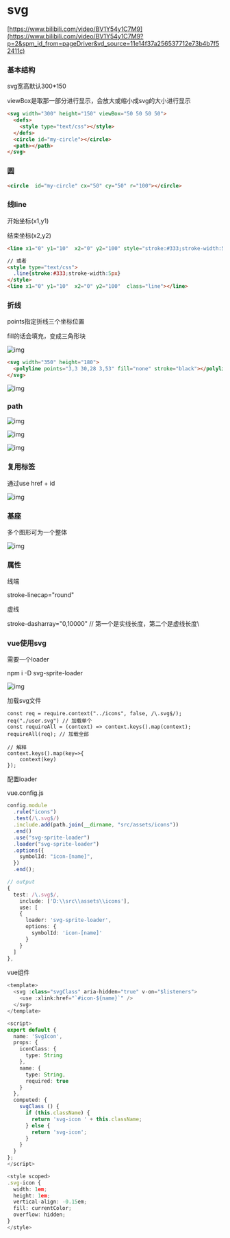 # svg

[https://www.bilibili.com/video/BV1Y54y1C7M9](https://www.bilibili.com/video/BV1Y54y1C7M9?p=2&spm_id_from=pageDriver&vd_source=11e14f37a256537712e73b4b7f52411c)

### 基本结构

svg宽高默认300*150

viewBox是取那一部分进行显示，会放大或缩小成svg的大小进行显示

```html
<svg width="300" height="150" viewBox="50 50 50 50">
  <defs>
    <style type="text/css"></style>
  </defs>  
  <circle id="my-circle"></circle>
  <path></path>
</svg>
```

### 圆

```html
<circle  id="my-circle" cx="50" cy="50" r="100"></circle>
```

### 线line

开始坐标(x1,y1)

结束坐标(x2,y2)

```html
<line x1="0" y1="10"  x2="0" y2="100" style="stroke:#333;stroke-width:5px"></line>

// 或者
<style type="text/css">
  .line{stroke:#333;stroke-width:5px}
</style>
<line x1="0" y1="10"  x2="0" y2="100"  class="line"></line>
```

### 折线

points指定折线三个坐标位置

fill的话会填充，变成三角形块

![img](https://raw.githubusercontent.com/xxxsjan/pic-bed/main/202305131136893.png)

```html
<svg width="350" height="180">
  <polyline points="3,3 30,28 3,53" fill="none" stroke="black"></polyline>
</svg>
```



![img](https://raw.githubusercontent.com/xxxsjan/pic-bed/main/202305131136496.png)



### path

![img](https://raw.githubusercontent.com/xxxsjan/pic-bed/main/202305131136707.png)

![img](https://raw.githubusercontent.com/xxxsjan/pic-bed/main/202305131136987.png)

![img](https://raw.githubusercontent.com/xxxsjan/pic-bed/main/202305131136592.png)



### 复用标签

通过use href + id

![img](https://raw.githubusercontent.com/xxxsjan/pic-bed/main/202305131136207.png)



### 基座

多个图形可为一个整体

![img](https://raw.githubusercontent.com/xxxsjan/pic-bed/main/202305131136066.png)





### 属性

线端

stroke-linecap="round"

虚线

stroke-dasharray="0,10000" // 第一个是实线长度，第二个是虚线长度\





### vue使用svg

需要一个loader

npm i -D svg-sprite-loader

![img](https://raw.githubusercontent.com/xxxsjan/pic-bed/main/202305131136930.png)

加载svg文件

```plain
const req = require.context("../icons", false, /\.svg$/);
req("./user.svg") // 加载单个
const requireAll = (context) => context.keys().map(context);
requireAll(req); // 加载全部

// 解释
context.keys().map(key=>{
	context(key)
});
```



配置loader

vue.config.js

```typescript
config.module
  .rule("icons")
  .test(/\.svg$/)
  .include.add(path.join(__dirname, "src/assets/icons"))
  .end()
  .use("svg-sprite-loader")
  .loader("svg-sprite-loader")
  .options({
    symbolId: "icon-[name]",
  })
  .end();

// output
{
  test: /\.svg$/,
    include: ['D:\\src\\assets\\icons'],
    use: [
    {
      loader: 'svg-sprite-loader',
      options: {
        symbolId: 'icon-[name]'
      }
    }
  ]
},
```

vue组件

```typescript
<template>
  <svg :class="svgClass" aria-hidden="true" v-on="$listeners">
    <use :xlink:href="`#icon-${name}`" />
  </svg>
</template>

<script>
export default {
  name: 'SvgIcon',
  props: {
    iconClass: {
      type: String
    },
    name: {
      type: String,
      required: true
    }
  },
  computed: {
    svgClass () {
      if (this.className) {
        return 'svg-icon ' + this.className;
      } else {
        return 'svg-icon';
      }
    }
  }
};
</script>

<style scoped>
.svg-icon {
  width: 1em;
  height: 1em;
  vertical-align: -0.15em;
  fill: currentColor;
  overflow: hidden;
}
</style>
```